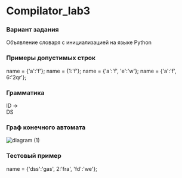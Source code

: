 # Compilator_lab3
### Вариант задания
Объявление словаря с инициализацией на языке Python

### Примеры допустимых строк
name = {'a':'f'};
name = {1:'f'};
name = {'a':'f', 'e':'w'};
name = {'a':'f', 6:'2qr'};

### Грамматика
ID -> <br> DS


### Граф конечного автомата
![diagram (1)](https://github.com/imploCBA/Compilator_lab3/assets/60794005/19bdf180-ed70-4e64-bbe1-bd872a922c17)


### Тестовый пример
name = {'dss':'gas', 2:'fra', 'fd':'we'};
